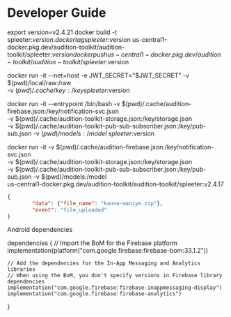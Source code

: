 # Developer Guide

export version=v2.4.21
docker build -t spleeter:$version .
docker tag spleeter:$version us-central1-docker.pkg.dev/audition-toolkit/audition-toolkit/spleeter:$version
docker push us-central1-docker.pkg.dev/audition-toolkit/audition-toolkit/spleeter:$version


docker run -it --net=host -e JWT_SECRET="$JWT_SECRET" -v $(pwd)/local/raw:/raw \
 -v $(pwd)/.cache/key:/key spleeter:$version


docker run -it --entrypoint /bin/bash -v $(pwd)/.cache/audition-firebase.json:/key/notification-svc.json \
    -v $(pwd)/.cache/audition-toolkit-storage.json:/key/storage.json \
    -v $(pwd)/.cache/audition-toolkit-pub-sub-subscriber.json:/key/pub-sub.json -v $(pwd)/models:/model \
    spleeter:$version


docker run -it -v $(pwd)/.cache/audition-firebase.json:/key/notification-svc.json \
    -v $(pwd)/.cache/audition-toolkit-storage.json:/key/storage.json \
    -v $(pwd)/.cache/audition-toolkit-pub-sub-subscriber.json:/key/pub-sub.json -v $(pwd)/models:/model \
    us-central1-docker.pkg.dev/audition-toolkit/audition-toolkit/spleeter:v2.4.17


```json
{
        "data": {"file_name": "kanne-maniye.zip"},
        "event": "file_uploaded"
}
```

Android dependencies

dependencies {
    // Import the BoM for the Firebase platform
    implementation(platform("com.google.firebase:firebase-bom:33.1.2"))

    // Add the dependencies for the In-App Messaging and Analytics libraries
    // When using the BoM, you don't specify versions in Firebase library dependencies
    implementation("com.google.firebase:firebase-inappmessaging-display")
    implementation("com.google.firebase:firebase-analytics")
}
